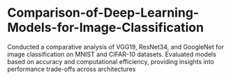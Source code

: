 # Comparison-of-Deep-Learning-Models-for-Image-Classification
Conducted a comparative analysis of VGG19, ResNet34, and GoogleNet for image classification on MNIST and CIFAR-10 datasets. Evaluated models based on accuracy and computational efficiency, providing insights into performance trade-offs across architectures
